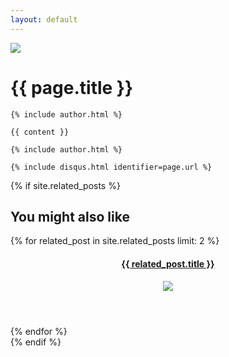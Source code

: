 ```yaml
---
layout: default
---
```

<div id="container" class="clearfix">
  <div id="main-image" class="halves">
    <img src="{{ page.image }}" />
  </div>
  <div id="main-content" class="halves post">
    <h1>{{ page.title }}</h1>

    {% include author.html %}

    {{ content }}

    {% include author.html %}

    {% include disqus.html identifier=page.url %}

  </div>

  {% if site.related_posts %}
  <aside id="related">
    <h2>You might also like</h2>
      {% for related_post in site.related_posts limit: 2 %}
      <article class="clearfix">
        <a href="{{ related_post.url }}">
          <header>
            <h4>{{ related_post.title }}</h4>
            <img src="{{ related_post.image }}" />
          </header>
        </a>
      </article>
      {% endfor %}
    </ul>
  </aside>
  {% endif %}

</div>
<script id="dsq-count-scr" src="//theperrygroup.disqus.com/count.js" async></script>
